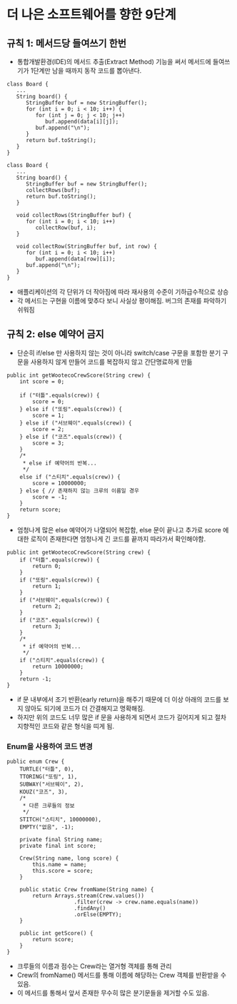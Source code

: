 # 더 나은 소프트웨어를 향한 9단계

## 규칙 1: 메서드당 들여쓰기 한번

- 통합개발환경(IDE)의 메서드 추출(Extract Method) 기능을 써서 메서드에 들여쓰기가 1단계만 남을 때까지 동작 코드를 뽑아낸다.

```
class Board {
   ...
   String board() {
      StringBuffer buf = new StringBuffer();
      for (int i = 0; i < 10; i++) {
         for (int j = 0; j < 10; j++)
            buf.append(data[i][j]);
         buf.append("\n");
      }
      return buf.toString();
   }
}

class Board {
   ...
   String board() {
      StringBuffer buf = new StringBuffer();
      collectRows(buf);
      return buf.toString();
   }

   void collectRows(StringBuffer buf) {
      for (int i = 0; i < 10; i++)
         collectRow(buf, i);
   }

   void collectRow(StringBuffer buf, int row) {
      for (int i = 0; i < 10; i++)
         buf.append(data[row][i]);
      buf.append("\n");
   }
}
```

- 애플리케이션의 각 단위가 더 작아짐에 따라 재사용의 수준이 기하급수적으로 상승
- 각 메서드는 구현을 이름에 맞추다 보니 사실상 평이해짐. 버그의 존재를 파악하기 쉬워짐

## 규칙 2: else 예약어 금지

- 단순히 if/else 만 사용하지 않는 것이 아니라 switch/case 구문을 포함한 분기 구문을 사용하지 않게 만들어 코드를 복잡하지 않고 간단명료하게 만듦

```
public int getWootecoCrewScore(String crew) {
    int score = 0;

    if ("터틀".equals(crew)) {
        score = 0;
    } else if ("또링".equals(crew)) {
        score = 1;
    } else if ("서브웨이".equals(crew)) {
        score = 2;
    } else if ("코즈".equals(crew)) {
        score = 3;
    }
    /*
     * else if 예약어의 반복...
     */
    else if ("스티치".equals(crew)) {
        score = 10000000;
    } else { // 존재하지 않는 크루의 이름일 경우
        score = -1;
    }
    return score;
}
```

- 엄청나게 많은 else 예약어가 나열되어 복잡함, else 문이 끝나고 추가로 score 에 대한 로직이 존재한다면 엄청나게 긴 코드를 끝까지 따라가서 확인해야함.

```
public int getWootecoCrewScore(String crew) {
    if ("터틀".equals(crew)) {
        return 0;
    }
    if ("또링".equals(crew)) {
        return 1;
    }
    if ("서브웨이".equals(crew)) {
        return 2;
    }
    if ("코즈".equals(crew)) {
        return 3;
    }
    /*
     * if 예약어의 반복...
     */
    if ("스티치".equals(crew)) {
        return 10000000;
    }
    return -1;
}
```

- if 문 내부에서 조기 반환(early return)을 해주기 때문에 더 이상 아래의 코드를 보지 않아도 되기에 코드가 더 간결해지고 명확해짐.
- 하지만 위의 코드도 너무 많은 if 문을 사용하게 되면서 코드가 길어지게 되고 절차지향적인 코드와 같은 형식을 띠게 됨.

### Enum을 사용하여 코드 변경

```
public enum Crew {
    TURTLE("터틀", 0),
    TTORING("또링", 1),
    SUBWAY("서브웨이", 2),
    KOUZ("코즈", 3),
    /*
     * 다른 크루들의 정보
     */
    STITCH("스티치", 10000000),
    EMPTY("없음", -1);

    private final String name;
    private final int score;

    Crew(String name, long score) {
        this.name = name;
        this.score = score;
    }

    public static Crew fromName(String name) {
        return Arrays.stream(Crew.values())
                     .filter(crew -> crew.name.equals(name))
                     .findAny()
                     .orElse(EMPTY);
    }

    public int getScore() {
        return score;
    }
}

```

- 크루들의 이름과 점수는 Crew라는 열거형 객체를 통해 관리
- Crew의 fromName() 메서드를 통해 이름에 해당하는 Crew 객체를 반환받을 수 있음.
- 이 메서드를 통해서 앞서 존재한 무수히 많은 분기문들을 제거할 수도 있음.
